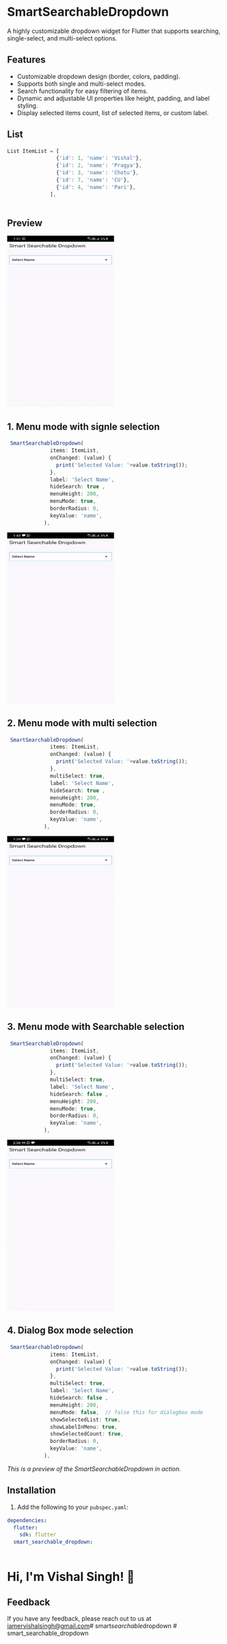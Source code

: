  
# SmartSearchableDropdown

A highly customizable dropdown widget for Flutter that supports searching, single-select, and multi-select options.

## Features
- Customizable dropdown design (border, colors, padding).
- Supports both single and multi-select modes.
- Search functionality for easy filtering of items.
- Dynamic and adjustable UI properties like height, padding, and label styling.
- Display selected items count, list of selected items, or custom label.

 
## List

```javascript
List ItemList = [
                {'id': 1, 'name': 'Vishal'},
                {'id': 2, 'name': 'Pragya'},
                {'id': 3, 'name': 'Chotu'},
                {'id': 7, 'name': 'CU'},
                {'id': 4, 'name': 'Pari'},
              ],
 

```
## Preview

<img src="https://github.com/iamervishalsingh/smart_searchable_dropdown/blob/main/assets/1.gif" alt="SmartSearchableDropdown Demo" width="250" height="400">
 
 

## 1. Menu mode with signle selection
```javascript 
 SmartSearchableDropdown(
              items: ItemList,
              onChanged: (value) {
                print('Selected Value: '+value.toString());
              },
              label: 'Select Name',  
              hideSearch: true ,
              menuHeight: 200,
              menuMode: true, 
              borderRadius: 0, 
              keyValue: 'name',
            ),
```

<img src="https://github.com/iamervishalsingh/smart_searchable_dropdown/blob/main/assets/3.gif" alt="SmartSearchableDropdown Demo" width="250" height="400"> 
 

## 2. Menu mode with multi selection
```javascript 
 SmartSearchableDropdown(
              items: ItemList,
              onChanged: (value) {
                print('Selected Value: '+value.toString());
              },
              multiSelect: true,
              label: 'Select Name',  
              hideSearch: true ,
              menuHeight: 200,
              menuMode: true, 
              borderRadius: 0, 
              keyValue: 'name',
            ),
```

<img src="https://github.com/iamervishalsingh/smart_searchable_dropdown/blob/main/assets/2.gif" alt="SmartSearchableDropdown Demo" width="250" height="400">  
 

## 3. Menu mode with Searchable selection
```javascript 
 SmartSearchableDropdown(
              items: ItemList,
              onChanged: (value) {
                print('Selected Value: '+value.toString());
              },
              multiSelect: true,
              label: 'Select Name',  
              hideSearch: false ,
              menuHeight: 200,
              menuMode: true, 
              borderRadius: 0, 
              keyValue: 'name',
            ),
```

<img src="https://github.com/iamervishalsingh/smart_searchable_dropdown/blob/main/assets/4.gif" alt="SmartSearchableDropdown Demo" width="250" height="400">  

## 4. Dialog Box mode selection
```javascript 
 SmartSearchableDropdown(
              items: ItemList,
              onChanged: (value) {
                print('Selected Value: '+value.toString());
              },
              multiSelect: true,
              label: 'Select Name',  
              hideSearch: false ,
              menuHeight: 200,
              menuMode: false,  // false this for dialogbox mode 
              showSelectedList: true,
              showLabelInMenu: true,
              showSelectedCount: true,
              borderRadius: 0, 
              keyValue: 'name',
            ),
```
*This is a preview of the SmartSearchableDropdown in action.*

## Installation

1. Add the following to your `pubspec.yaml`:

```yaml
dependencies:
  flutter:
    sdk: flutter
  smart_searchable_dropdown:
   
```

# Hi, I'm Vishal Singh! 👋

## Feedback

If you have any feedback, please reach out to us at iamervishalsingh@gmail.com#   s m a r t _ s e a r c h a b l e _ d r o p d o w n 
 
 # smart_searchable_dropdown
